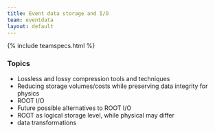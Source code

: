 ```yaml
---
title: Event data storage and I/O
team: eventdata
layout: default
---
```


{% include teamspecs.html %}

### Topics

- Lossless and lossy compression tools and techniques
- Reducing storage volumes/costs while preserving data integrity for physics
- ROOT I/O
- Future possible alternatives to ROOT I/O
- ROOT as logical storage level, while physical may differ
- data transformations
